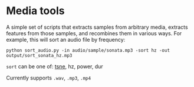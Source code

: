 # Media tools

A simple set of scripts that extracts samples from arbitrary media, extracts features from those samples, and recombines them in various ways. For example, this will sort an audio file by frequency:

```
python sort_audio.py -in audio/sample/sonata.mp3 -sort hz -out output/sort_sonata_hz.mp3
```

`sort` can be one of: [tsne](https://lvdmaaten.github.io/tsne/), hz, power, dur

Currently supports `.wav`, `.mp3`, `.mp4`
